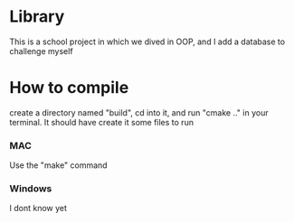 # Library
This is a school project in which we dived in OOP, and I add a database to challenge myself


# How to compile
create a directory named "build", cd into it, and run "cmake .." in your terminal.
It should have create it some files to run

### MAC
Use the "make" command

### Windows
I dont know yet 
